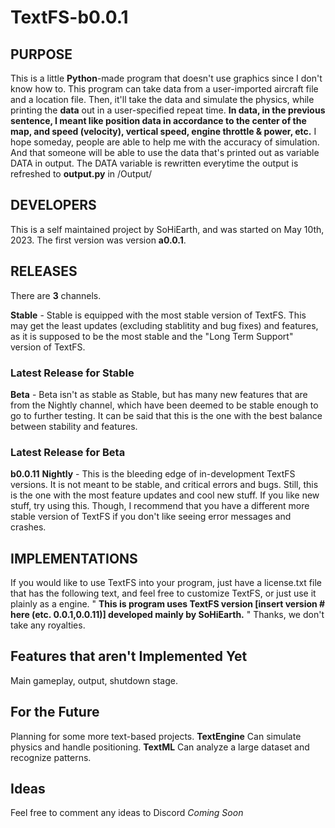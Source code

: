 # TextFS-b0.0.1
## PURPOSE
This is a little **Python**-made program that doesn't use graphics since I don't know how to.
This program can take data from a user-imported aircraft file and a location file.
Then, it'll take the data and simulate the physics, while printing the **data** out in a user-specified repeat time.
**In data, in the previous sentence, I meant like position data in accordance to the center of the map, and speed (velocity), vertical speed, engine throttle & power, etc.**
I hope someday, people are able to help me with the accuracy of simulation.
And that someone will be able to use the data that's printed out as variable DATA in output.
The DATA variable is rewritten everytime the output is refreshed to **output.py** in /Output/

## DEVELOPERS
This is a self maintained project by SoHiEarth, and was started on May 10th, 2023. The first version was version **a0.0.1**. 

## RELEASES
There are **3** channels.

**Stable** - Stable is equipped with the most stable version of TextFS. This may get the least updates (excluding stablitity and bug fixes) and features,
         as it is supposed to be the most stable and the "Long Term Support" version of TextFS.
### Latest Release for **Stable**
**Beta** - Beta isn't as stable as Stable, but has many new features that are from the Nightly channel,
       which have been deemed to be stable enough to go to further testing. It can be said that this is
       the one with the best balance between stability and features.
### Latest Release for **Beta**
**b0.0.11**
**Nightly** - This is the bleeding edge of in-development TextFS versions. It is not meant to be stable, and critical errors and bugs.
          Still, this is the one with the most feature updates and cool new stuff. If you like new stuff, try using this.
          Though, I recommend that you have a different more stable version of TextFS if you don't like seeing error messages and crashes.


## IMPLEMENTATIONS
If you would like to use TextFS into your program, just have a license.txt file that has the following text, and feel free to customize TextFS, or just use it plainly as a engine.
"
**This is program uses TextFS version [insert version # here (etc. 0.0.1,0.0.11)] developed mainly by SoHiEarth.**
"
Thanks, we don't take any royalties.

## Features that aren't Implemented **Yet**
Main gameplay, output, shutdown stage.

## For the Future
Planning for some more text-based projects.
**TextEngine** 
Can simulate physics and handle positioning.
**TextML**
Can analyze a large dataset and recognize patterns.

## Ideas
Feel free to comment any ideas to Discord *Coming Soon*
